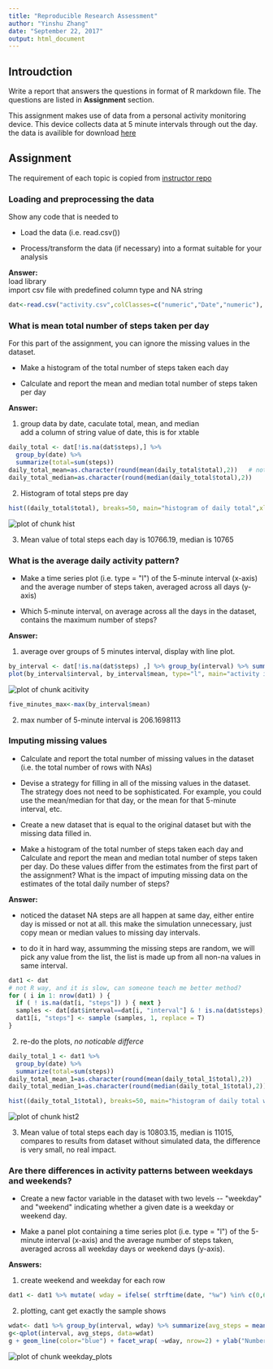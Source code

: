 ```yaml
---
title: "Reproducible Research Assessment"
author: "Yinshu Zhang"
date: "September 22, 2017"
output: html_document
---
```




## Introudction
Write a report that answers the questions in format of R markdown file. The questions are listed in **Assignment** section. 

This assignment makes use of data from a personal activity monitoring device. This device collects data at 5 minute intervals through out the day. the data is availible for download [here](https://d396qusza40orc.cloudfront.net/repdata%2Fdata%2Factivity.zip)



## Assignment
The requirement of each topic is copied from [instructor repo](https://github.com/yszhangit/RepData_PeerAssessment1)

### Loading and preprocessing the data
Show any code that is needed to

- Load the data (i.e. read.csv())

- Process/transform the data (if necessary) into a format suitable for your analysis


**Answer:**  
load library  
import csv file with predefined column type and NA string


```r
dat<-read.csv("activity.csv",colClasses=c("numeric","Date","numeric"), na.strings="NA")
```

### What is mean total number of steps taken per day
For this part of the assignment, you can ignore the missing values in the dataset.

- Make a histogram of the total number of steps taken each day

- Calculate and report the mean and median total number of steps taken per day

**Answer:**  
1. group data by date, caculate total, mean, and median  
add a column of string value of date, this is for xtable  

```r
daily_total <- dat[!is.na(dat$steps),] %>% 
  group_by(date) %>% 
  summarize(total=sum(steps))
daily_total_mean=as.character(round(mean(daily_total$total),2))   # not to use Scientific notation in knit
daily_total_median=as.character(round(median(daily_total$total),2))
```

2. Histogram of total steps pre day


```r
hist((daily_total$total), breaks=50, main="histogram of daily total",xlab="steps")
```

![plot of chunk hist](figure/hist-1.png)

3. Mean value of total steps each day is 10766.19, median is 10765


### What is the average daily activity pattern?
- Make a time series plot (i.e. type = "l") of the 5-minute interval (x-axis) and the average number of steps taken, averaged across all days (y-axis)

- Which 5-minute interval, on average across all the days in the dataset, contains the maximum number of steps?

**Answer:**  
1. average over groups of 5 minutes interval, display with line plot.

```r
by_interval <- dat[!is.na(dat$steps) ,] %>% group_by(interval) %>% summarize(mean=mean(steps))
plot(by_interval$interval, by_interval$mean, type="l", main="activity in 24 hours", ylab="steps", xlab="time")
```

![plot of chunk acitivity](figure/acitivity-1.png)


```r
five_minutes_max<-max(by_interval$mean)
```

2. max number of 5-minute interval is 206.1698113

### Imputing missing values
- Calculate and report the total number of missing values in the dataset (i.e. the total number of rows with NAs)

- Devise a strategy for filling in all of the missing values in the dataset. The strategy does not need to be sophisticated. For example, you could use the mean/median for that day, or the mean for that 5-minute interval, etc.

- Create a new dataset that is equal to the original dataset but with the missing data filled in.

- Make a histogram of the total number of steps taken each day and Calculate and report the mean and median total number of steps taken per day. Do these values differ from the estimates from the first part of the assignment? What is the impact of imputing missing data on the estimates of the total daily number of steps?

**Answer:**

- noticed the dataset NA steps are all happen at same day, either entire day is missed or not at all. this make the simulation unnecessary, just copy mean or median values to missing day intervals.

- to do it in hard way, assumming the missing steps are random, we will pick any value from the list, the list is made up from all non-na values in same interval.



```r
dat1 <- dat
# not R way, and it is slow, can someone teach me better method?
for ( i in 1: nrow(dat1) ) {
  if ( ! is.na(dat[i, "steps"]) ) { next }
  samples <- dat[dat$interval==dat[i, "interval"] & ! is.na(dat$steps), "steps"]
  dat1[i, "steps"] <- sample (samples, 1, replace = T)
}
```

2. re-do the plots, *no noticable differce*


```r
daily_total_1 <- dat1 %>% 
  group_by(date) %>% 
  summarize(total=sum(steps))
daily_total_mean_1=as.character(round(mean(daily_total_1$total),2))
daily_total_median_1=as.character(round(median(daily_total_1$total),2))
```

```r
hist((daily_total_1$total), breaks=50, main="histogram of daily total with simulated data",xlab="steps")
```

![plot of chunk hist2](figure/hist2-1.png)

3. Mean value of total steps each day is 10803.15, median is 11015, compares to results from dataset without simulated data, the difference is very small, no real impact.


### Are there differences in activity patterns between weekdays and weekends?
- Create a new factor variable in the dataset with two levels -- "weekday" and "weekend" indicating whether a given date is a weekday or weekend day.

- Make a panel plot containing a time series plot (i.e. type = "l") of the 5-minute interval (x-axis) and the average number of steps taken, averaged across all weekday days or weekend days (y-axis). 

**Answers:**  
1. create weekend and weekday for each row


```r
dat1 <- dat1 %>% mutate( wday = ifelse( strftime(date, "%w") %in% c(0,6), "weekend", "weekday" ) )
```

2. plotting, cant get exactly the sample shows


```r
wdat<- dat1 %>% group_by(interval, wday) %>% summarize(avg_steps = mean(steps))
g<-qplot(interval, avg_steps, data=wdat)
g + geom_line(color="blue") + facet_wrap( ~wday, nrow=2) + ylab("Number of Steps") + theme_bw()
```

![plot of chunk weekday_plots](figure/weekday_plots-1.png)




